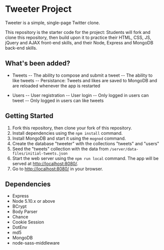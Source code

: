 # Tweeter Project

Tweeter is a simple, single-page Twitter clone.

This repository is the starter code for the project: Students will fork and clone this repository, then build upon it to practice their HTML, CSS, JS, jQuery and AJAX front-end skills, and their Node, Express and MongoDB back-end skills.

## What's been added?

- Tweets
-- The ability to compose and submit a tweet
-- The ability to like tweets
-- Persistance: Tweets and likes are saved to MongoDB and are reloaded whenever the app is restarted

- Users
-- User registration
-- User login
-- Only logged in users can tweet
-- Only logged in users can like tweets

## Getting Started

1. Fork this repository, then clone your fork of this repository.
2. Install dependencies using the `npm install` command.
3. Install MongoDB and start it using the `mognod` command.
4. Create the database "tweeter" with the collections "tweets" and "users"
5. Seed the "tweets" collection with the data from `/server/data-files/initial-tweets.json`
6. Start the web server using the `npm run local` command. The app will be served at <http://localhost:8080/>.
7. Go to <http://localhost:8080/> in your browser.

## Dependencies

- Express
- Node 5.10.x or above
- BCrypt
- Body Parser
- Chance
- Cookie Session
- DotEnv
- md5
- MongoDB
- node-sass-middleware